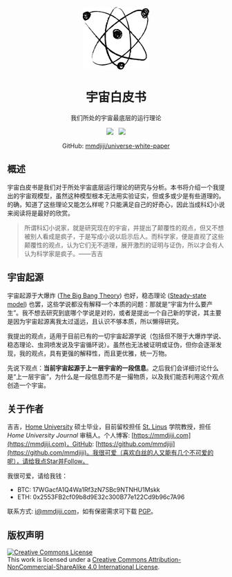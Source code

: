 <div align="center">

<img src="docs/assets/favicon.png" />

<h1>宇宙白皮书</h1>

我们所处的宇宙最底层的运行理论

<a href="https://jiji.pro/universe-white-paper/"><img src="https://shields.io/badge/Read-Now-blue?style=for-the-badge&color=blue" /></a> &nbsp; 
<a href="http://creativecommons.org/licenses/by-nc-sa/4.0/"><img src="https://shields.io/badge/License-BY--NC--SA--4.0-white?style=for-the-badge&color=green"></a>

GitHub: <a href="https://github.com/mmdjiji/universe-white-paper">mmdjiji/universe-white-paper</a>

</div>

## 概述

宇宙白皮书是我们对于所处宇宙底层运行理论的研究与分析。本书将介绍一个我提出的宇宙观模型，虽然这种模型根本无法用实验证实，但或多或少是有些道理的。的确，知道了这些理论又能怎么样呢？只能满足自己的好奇心，因此当成科幻小说来阅读将是最好的欣赏。

> 所谓科幻小说家，就是研究现在的宇宙，并提出了颠覆性的观点，但又不想被别人看成是疯子，于是写成小说以启示后人。而科学家，便是直视了这些颠覆性的观点，认为它们无不道理，展开激烈的证明与证伪，所以才会有人认为科学家是疯子。——吉吉

## 宇宙起源

宇宙起源于大爆炸 ([The Big Bang Theory](https://en.wikipedia.org/wiki/The_Big_Bang_Theory)) 也好，稳态理论 ([Steady-state model](https://en.wikipedia.org/wiki/Steady-state_model)) 也罢，这些学说都没有解释一个本质的问题：那就是“宇宙为什么要产生”。我不想去研究到底哪个学说是对的，或者是提出一个自己新的学说，其主要是因为宇宙起源离我太过遥远，且认识不够本质，所以懒得研究。

我提出的观点，适用于目前已有的一切宇宙起源学说（包括但不限于大爆炸学说、稳态理论、虫洞喷发说及宇宙循环说）。虽然也无法被证明或证伪，但你会逐渐发现，我的观点，具有更强的解释性，而且更优雅，统一万物。

先说下观点：**当前宇宙起源于上一层宇宙的一段信息**。之后我们会详细讨论什么是“上一层宇宙”，为什么是一段信息而不是一撮物质，以及我们能否利用这个观点创造一个宇宙。

## 关于作者

吉吉，[Home University](https://hmu.ac.cn) 硕士毕业，目前留校担任 [St. Linus](https://github.com/orgs/HMUniversity/teams/st-linus-college) 学院教授，担任 *Home University Journal* 审稿人。个人博客: [https://mmdjiji.com](https://mmdjiji.com)，GitHub: [https://github.com/mmdjiji](https://github.com/mmdjiji)。我很可爱（喜欢白丝的人又能有几个不可爱的呢），请给我点Star并Follow。

我很可爱，请给我钱：

* BTC: 17WGacfA1Q4Wa1Rf3zN7SBc9NTNHU1Mskk
* ETH: 0x2553FB2cf09b8d9E32c300B77e122Cd9b96c7A96

联系方式: i@mmdjiji.com，如有保密需求可下载 [PGP](https://jiji.pro/mmdjiji/pgp.asc)。


## 版权声明
<a rel="license" href="http://creativecommons.org/licenses/by-nc-sa/4.0/"><img alt="Creative Commons License" style="border-width:0" src="https://i.creativecommons.org/l/by-nc-sa/4.0/88x31.png" /></a><br />This work is licensed under a <a rel="license" href="http://creativecommons.org/licenses/by-nc-sa/4.0/">Creative Commons Attribution-NonCommercial-ShareAlike 4.0 International License</a>.